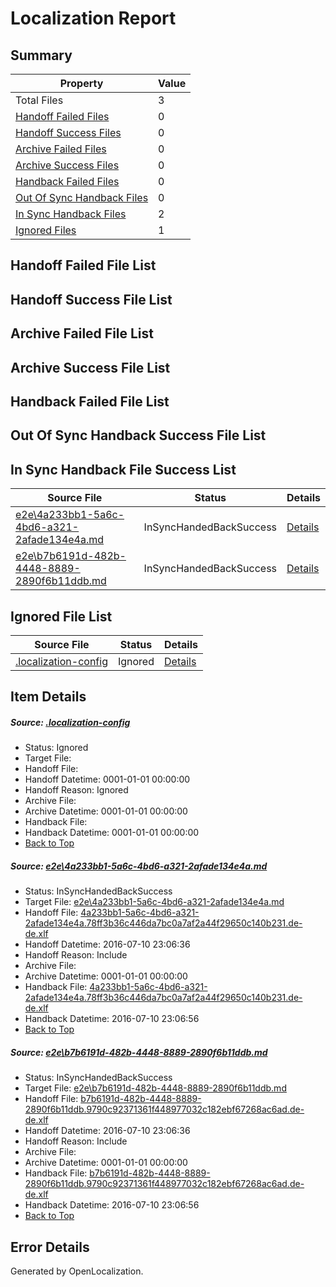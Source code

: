 # <a name='report-top'></a> Localization Report

## Summary
 Property | Value 
 -------- | ----- 
 Total Files | 3
[ Handoff Failed Files ](#handoff-failed-list)| 0
[ Handoff Success Files ](#handoff-success-list)| 0
[ Archive Failed Files ](#archive-failed-list)| 0
[ Archive Success Files ](#archive-success-list)| 0
[ Handback Failed Files ](#handback-failed-list)| 0
[ Out Of Sync Handback Files ](#outofsync-handback-success-list)| 0
[ In Sync Handback Files ](#insync-handback-success-list)| 2
[ Ignored Files ](#ignored-list)| 1

## <a name='handoff-failed-list'></a> Handoff Failed File List

## <a name='handoff-success-list'></a> Handoff Success File List

## <a name='archive-failed-list'></a> Archive Failed File List

## <a name='archive-success-list'></a> Archive Success File List

## <a name='handback-failed-list'></a> Handback Failed File List

## <a name='outofsync-handback-success-list'></a> Out Of Sync Handback Success File List

## <a name='insync-handback-success-list'></a> In Sync Handback File Success List
 Source File | Status | Details 
 ----------- | ------ | ------- 
 [e2e\4a233bb1-5a6c-4bd6-a321-2afade134e4a.md](https://github.com/OpenLocalizationTestOrg/oltest/blob/56b792e84c77ab5cd58b283c200abc871e31e49c/e2e/4a233bb1-5a6c-4bd6-a321-2afade134e4a.md) | InSyncHandedBackSuccess | [Details](#c134efa493bb5565af72eaed329025dd54c34c271)
 [e2e\b7b6191d-482b-4448-8889-2890f6b11ddb.md](https://github.com/OpenLocalizationTestOrg/oltest/blob/56b792e84c77ab5cd58b283c200abc871e31e49c/e2e/b7b6191d-482b-4448-8889-2890f6b11ddb.md) | InSyncHandedBackSuccess | [Details](#ffae0e6d1c77863566975ba8ebf317668f5f8a082)

## <a name='ignored-list'></a> Ignored File List
 Source File | Status | Details 
 ----------- | ------ | ------- 
 [.localization-config](https://github.com/OpenLocalizationTestOrg/oltest/blob/56b792e84c77ab5cd58b283c200abc871e31e49c/.localization-config) | Ignored | [Details](#3d4f252ac210baf56311d7e97dcc2db10974dbd20)

## Item Details
##### <a name='3d4f252ac210baf56311d7e97dcc2db10974dbd20'></a> Source: [.localization-config](https://github.com/OpenLocalizationTestOrg/oltest/blob/56b792e84c77ab5cd58b283c200abc871e31e49c/.localization-config)
* Status: Ignored
* Target File: 
* Handoff File: 
* Handoff Datetime: 0001-01-01 00:00:00
* Handoff Reason: Ignored
* Archive File: 
* Archive Datetime: 0001-01-01 00:00:00
* Handback File: 
* Handback Datetime: 0001-01-01 00:00:00
* [Back to Top](#report-top)

##### <a name='c134efa493bb5565af72eaed329025dd54c34c271'></a> Source: [e2e\4a233bb1-5a6c-4bd6-a321-2afade134e4a.md](https://github.com/OpenLocalizationTestOrg/oltest/blob/56b792e84c77ab5cd58b283c200abc871e31e49c/e2e/4a233bb1-5a6c-4bd6-a321-2afade134e4a.md)
* Status: InSyncHandedBackSuccess
* Target File: [e2e\4a233bb1-5a6c-4bd6-a321-2afade134e4a.md](https://github.com/OpenLocalizationTestOrg/oltest-dede-fly/blob/6845270b22e4c09db43e881f9ff3cb6d45e82588/e2e/4a233bb1-5a6c-4bd6-a321-2afade134e4a.md)
* Handoff File: [4a233bb1-5a6c-4bd6-a321-2afade134e4a.78ff3b36c446da7bc0a7af2a44f29650c140b231.de-de.xlf](https://github.com/OpenLocalizationTestOrg/olhandoff-e2e/blob/d239b5a91b412dd7805a235fdefeada3e089cc6e/ol-handoff/OpenLocalizationTestOrg/oltest-dede-fly/ci/ht/4a233bb1-5a6c-4bd6-a321-2afade134e4a.78ff3b36c446da7bc0a7af2a44f29650c140b231.de-de.xlf)
* Handoff Datetime: 2016-07-10 23:06:36
* Handoff Reason: Include
* Archive File: 
* Archive Datetime: 0001-01-01 00:00:00
* Handback File: [4a233bb1-5a6c-4bd6-a321-2afade134e4a.78ff3b36c446da7bc0a7af2a44f29650c140b231.de-de.xlf](https://github.com/OpenLocalizationTestOrg/olhandback-e2e/blob/8345c8c1cba2a3ad3a533431bdaa32a954934a6b/ol-handback/OpenLocalizationTestOrg/oltest-dede-fly/ci/ht/4a233bb1-5a6c-4bd6-a321-2afade134e4a.78ff3b36c446da7bc0a7af2a44f29650c140b231.de-de.xlf)
* Handback Datetime: 2016-07-10 23:06:56
* [Back to Top](#report-top)

##### <a name='ffae0e6d1c77863566975ba8ebf317668f5f8a082'></a> Source: [e2e\b7b6191d-482b-4448-8889-2890f6b11ddb.md](https://github.com/OpenLocalizationTestOrg/oltest/blob/56b792e84c77ab5cd58b283c200abc871e31e49c/e2e/b7b6191d-482b-4448-8889-2890f6b11ddb.md)
* Status: InSyncHandedBackSuccess
* Target File: [e2e\b7b6191d-482b-4448-8889-2890f6b11ddb.md](https://github.com/OpenLocalizationTestOrg/oltest-dede-fly/blob/6845270b22e4c09db43e881f9ff3cb6d45e82588/e2e/b7b6191d-482b-4448-8889-2890f6b11ddb.md)
* Handoff File: [b7b6191d-482b-4448-8889-2890f6b11ddb.9790c92371361f448977032c182ebf67268ac6ad.de-de.xlf](https://github.com/OpenLocalizationTestOrg/olhandoff-e2e/blob/d239b5a91b412dd7805a235fdefeada3e089cc6e/ol-handoff/OpenLocalizationTestOrg/oltest-dede-fly/ci/ht/b7b6191d-482b-4448-8889-2890f6b11ddb.9790c92371361f448977032c182ebf67268ac6ad.de-de.xlf)
* Handoff Datetime: 2016-07-10 23:06:36
* Handoff Reason: Include
* Archive File: 
* Archive Datetime: 0001-01-01 00:00:00
* Handback File: [b7b6191d-482b-4448-8889-2890f6b11ddb.9790c92371361f448977032c182ebf67268ac6ad.de-de.xlf](https://github.com/OpenLocalizationTestOrg/olhandback-e2e/blob/8345c8c1cba2a3ad3a533431bdaa32a954934a6b/ol-handback/OpenLocalizationTestOrg/oltest-dede-fly/ci/ht/b7b6191d-482b-4448-8889-2890f6b11ddb.9790c92371361f448977032c182ebf67268ac6ad.de-de.xlf)
* Handback Datetime: 2016-07-10 23:06:56
* [Back to Top](#report-top)


## Error Details

Generated by OpenLocalization.
